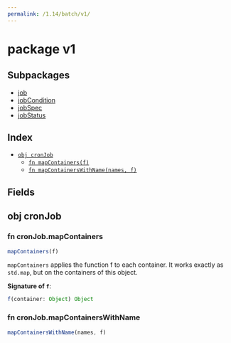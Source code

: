```yaml
---
permalink: /1.14/batch/v1/
---
```


# package v1



## Subpackages

* [job](batch-v1-job.md)
* [jobCondition](batch-v1-jobCondition.md)
* [jobSpec](batch-v1-jobSpec.md)
* [jobStatus](batch-v1-jobStatus.md)

## Index

* [`obj cronJob`](#obj-cronjob)
  * [`fn mapContainers(f)`](#fn-cronjobmapcontainers)
  * [`fn mapContainersWithName(names, f)`](#fn-cronjobmapcontainerswithname)

## Fields

## obj cronJob



### fn cronJob.mapContainers

```ts
mapContainers(f)
```

`mapContainers` applies the function f to each container.
It works exactly as `std.map`, but on the containers of this object.

**Signature of `f`**:
```ts
f(container: Object) Object
```


### fn cronJob.mapContainersWithName

```ts
mapContainersWithName(names, f)
```

